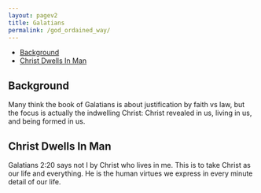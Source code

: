 ```yaml
---
layout: pagev2
title: Galatians
permalink: /god_ordained_way/
---
```

- [Background](#background)
- [Christ Dwells In Man](#christ-dwells-in-man)

## Background

Many think the book of Galatians is about justification by faith vs law, but the focus is actually the indwelling Christ: Christ revealed in us, living in us, and being formed in us.

## Christ Dwells In Man

Galatians 2:20 says not I by Christ who lives in me. This is to take Christ as our life and everything. He is the human virtues we express in every minute detail of our life.